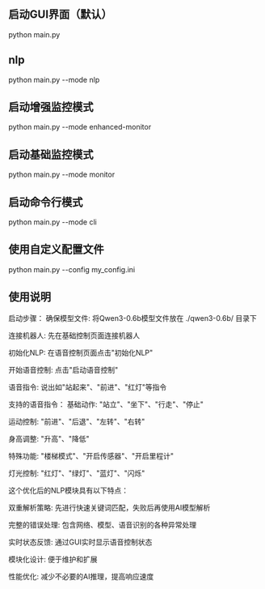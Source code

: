 ## 启动GUI界面（默认）
python main.py
## nlp
python main.py --mode nlp
## 启动增强监控模式
python main.py --mode enhanced-monitor
## 启动基础监控模式
python main.py --mode monitor
## 启动命令行模式
python main.py --mode cli
## 使用自定义配置文件
python main.py --config my_config.ini

## 使用说明
启动步骤：
确保模型文件: 将Qwen3-0.6b模型文件放在 ./qwen3-0.6b/ 目录下

连接机器人: 先在基础控制页面连接机器人

初始化NLP: 在语音控制页面点击"初始化NLP"

开始语音控制: 点击"启动语音控制"

语音指令: 说出如"站起来"、"前进"、"红灯"等指令

支持的语音指令：
基础动作: "站立"、"坐下"、"行走"、"停止"

运动控制: "前进"、"后退"、"左转"、"右转"

身高调整: "升高"、"降低"

特殊功能: "楼梯模式"、"开启传感器"、"开启里程计"

灯光控制: "红灯"、"绿灯"、"蓝灯"、"闪烁"

这个优化后的NLP模块具有以下特点：

双重解析策略: 先进行快速关键词匹配，失败后再使用AI模型解析

完整的错误处理: 包含网络、模型、语音识别的各种异常处理

实时状态反馈: 通过GUI实时显示语音控制状态

模块化设计: 便于维护和扩展

性能优化: 减少不必要的AI推理，提高响应速度